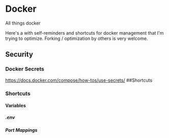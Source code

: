# Docker
All things docker

Here's a with self-reminders and shortcuts for docker management that I'm trying to optimize. Forking / optimization by others is very welcome.

## Security
### Docker Secrets
https://docs.docker.com/compose/how-tos/use-secrets/
##Shortcuts
### Shortcuts
#### Variables
##### .env
##### Port Mappings
